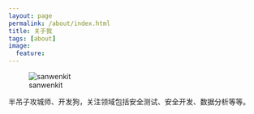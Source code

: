 ```yaml
---
layout: page
permalink: /about/index.html
title: 关于我
tags: [about]
image:
  feature: 
---
```

<figure>
  <img src="http://7xwdx7.com1.z0.glb.clouddn.com/avatar.jpg" alt="sanwenkit">
  <figcaption>sanwenkit</figcaption>
</figure>

<div class="alert alert-success" role="alert">
    半吊子攻城师、开发狗，关注领域包括安全测试、安全开发、数据分析等等。
</div>
